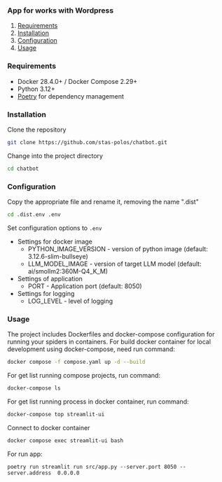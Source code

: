 ### App for works with Wordpress

1. [Requirements](#requirements)
2. [Installation](#installation)
3. [Configuration](#configuration)
4. [Usage](#usage)

### Requirements
* Docker 28.4.0+ / Docker Compose 2.29+
* Python 3.12+
* [Poetry](#https://python-poetry.org/) for dependency management

### Installation
Clone the repository
```bash
git clone https://github.com/stas-polos/chatbot.git
```

Change into the project directory
```bash
cd chatbot
```

### Configuration

Copy the appropriate file and rename it, removing the name ".dist"
```bash
cd .dist.env .env
```

Set configuration options to `.env`
* Settings for docker image
  * PYTHON_IMAGE_VERSION - version of python image (default: 3.12.6-slim-bullseye)
  * LLM_MODEL_IMAGE - version of target LLM model (default: ai/smollm2:360M-Q4_K_M)
* Settings of application
  * PORT - Application port (default: 8050)
* Settings for logging
  * LOG_LEVEL - level of logging

### Usage
The project includes Dockerfiles and docker-compose configuration for running your spiders in containers. 
For build docker container for local development using docker-compose, need run command:
```bash
docker compose -f compose.yaml up -d --build
```
For get list running compose projects, run command:
```bash
docker-compose ls
```
For get list running process in docker container, run command:
```bash
docker-compose top streamlit-ui
```

Connect to docker container
```bash
docker compose exec streamlit-ui bash
```

For run app:
```
poetry run streamlit run src/app.py --server.port 8050 --server.address  0.0.0.0
```
